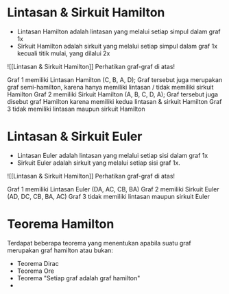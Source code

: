# Lintasan & Sirkuit Hamilton
- Lintasan Hamilton adalah lintasan yang melalui setiap simpul dalam graf 1x
- Sirkuit Hamilton adalah sirkuit yang melalui setiap simpul dalam graf 1x kecuali titik mulai, yang dilalui 2x

![[Lintasan & Sirkuit Hamilton]]
Perhatikan graf-graf di atas!

Graf 1 memiliki Lintasan Hamilton (C, B, A, D); Graf tersebut juga merupakan graf semi-hamilton, karena hanya memiliki lintasan / tidak memiliki sirkuit Hamilton
Graf 2 memiliki Sirkuit Hamilton (A, B, C, D, A); Graf tersebut juga disebut graf Hamilton karena memiliki kedua lintasan & sirkuit Hamilton
Graf 3 tidak memiliki lintasan maupun sirkuit Hamilton

# Lintasan & Sirkuit Euler
- Lintasan Euler adalah lintasan yang melalui setiap sisi dalam graf 1x
- Sirkuit Euler adalah sirkuit yang melalui setiap sisi graf 1x.

![[Lintasan & Sirkuit Hamilton]]
Perhatikan graf-graf di atas!

Graf 1 memiliki Lintasan Euler (DA, AC, CB, BA)
Graf 2 memiliki Sirkuit Euler (AD, DC, CB, BA, AC)
Graf 3 tidak memiliki lintasan maupun sirkuit Euler

# Teorema Hamilton
Terdapat beberapa teorema yang menentukan apabila suatu graf merupakan graf hamilton atau bukan:
- Teorema Dirac
- Teorema Ore
- Teorema "Setiap graf adalah graf hamilton"
- 